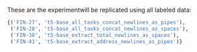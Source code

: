 These are the experimentwill be replicated using all labeled data:
```python
{('FIN-27', 't5-base_all_tasks_concat_newlines_as_pipes'),
 ('FIN-28', 't5-base_all_tasks_concat_newlines_as_spaces'),
 ('FIN-38', 't5-base_extract_total_newlines_as_spaces'),
 ('FIN-41', 't5-base_extract_address_newlines_as_pipes')}
 ```
